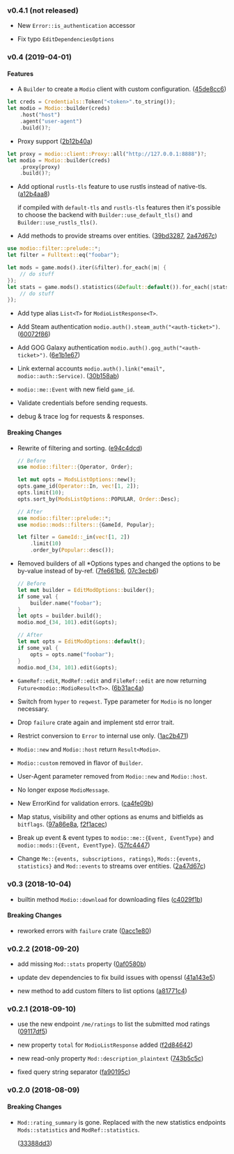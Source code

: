 ### v0.4.1 (not released)

* New `Error::is_authentication` accessor

* Fix typo `EditDependenciesOptions`

### v0.4 (2019-04-01)

#### Features

* A `Builder` to create a `Modio` client with custom configuration. ([45de8cc6][45de8cc6])

```rust
let creds = Credentials::Token("<token>".to_string());
let modio = Modio::builder(creds)
    .host("host")
    .agent("user-agent")
    .build()?;
```

* Proxy support ([2b12b40a][2b12b40a])

```rust
let proxy = modio::client::Proxy::all("http://127.0.0.1:8888")?;
let modio = Modio::builder(creds)
    .proxy(proxy)
    .build()?;
```

* Add optional `rustls-tls` feature to use rustls instead of native-tls. ([a12b4aa8][a12b4aa8])

  if compiled with `default-tls` and `rustls-tls` features then it's possible to choose the backend with `Builder::use_default_tls()` and `Builder::use_rustls_tls()`.

* Add methods to provide streams over entities. ([39bd3287][39bd3287], [2a47d67c][2a47d67c])

```rust
use modio::filter::prelude::*;
let filter = Fulltext::eq("foobar");

let mods = game.mods().iter(&filter).for_each(|m| {
    // do stuff
});
let stats = game.mods().statistics(&Default::default()).for_each(|stats| {
    // do stuff
});
```

* Add type alias `List<T>` for `ModioListResponse<T>`.

* Add Steam authentication `modio.auth().steam_auth("<auth-ticket>")`. ([60072f86][60072f86])

* Add GOG Galaxy authentication `modio.auth().gog_auth("<auth-ticket>")`. ([6e1b1e67][6e1b1e67])

* Link external accounts `modio.auth().link("email", modio::auth::Service)`. ([30b158ab][30b158ab])

* `modio::me::Event` with new field `game_id`.

* Validate credentials before sending requests.

* debug & trace log for requests & responses.

#### Breaking Changes

* Rewrite of filtering and sorting. ([e94c4dcd][e94c4dcd])

  ```rust
  // Before
  use modio::filter::{Operator, Order};

  let mut opts = ModsListOptions::new();
  opts.game_id(Operator::In, vec![1, 2]);
  opts.limit(10);
  opts.sort_by(ModsListOptions::POPULAR, Order::Desc);

  // After
  use modio::filter::prelude::*;
  use modio::mods::filters::{GameId, Popular};

  let filter = GameId::_in(vec![1, 2])
      .limit(10)
      .order_by(Popular::desc());
  ```

* Removed builders of all \*Options types and changed the options to be by-value instead of by-ref.
  ([7fe661b6][7fe661b6], [07c3ecb6][07c3ecb6])

  ```rust
  // Before
  let mut builder = EditModOptions::builder();
  if some_val {
      builder.name("foobar");
  }
  let opts = builder.build();
  modio.mod_(34, 101).edit(&opts);

  // After
  let mut opts = EditModOptions::default();
  if some_val {
      opts = opts.name("foobar");
  }
  modio.mod_(34, 101).edit(&opts);
  ```

* `GameRef::edit`, `ModRef::edit` and `FileRef::edit` are now returning `Future<modio::ModioResult<T>>`.
  ([6b31ac4a][6b31ac4a])

* Switch from `hyper` to `reqwest`. Type parameter for `Modio` is no longer necessary.

* Drop `failure` crate again and implement std error trait.

* Restrict conversion to `Error` to internal use only. ([1ac2b471][1ac2b471])

* `Modio::new` and `Modio::host` return `Result<Modio>`.

* `Modio::custom` removed in flavor of `Builder`.

* User-Agent parameter removed from `Modio::new` and `Modio::host`.

* No longer expose `ModioMessage`.

* New ErrorKind for validation errors. ([ca4fe09b][ca4fe09b])

* Map status, visibility and other options as enums and bitfields as `bitflags`.
  ([97a86e8a][97a86e8a], [f2f1acec][f2f1acec])

* Break up event & event types to `modio::me::{Event, EventType}` and `modio::mods::{Event, EventType}`.
  ([57fc4447][57fc4447])

* Change `Me::{events, subscriptions, ratings}`, `Mods::{events, statistics}` and `Mod::events` to streams over entities.
  ([2a47d67c][2a47d67c])

[45de8cc6]: https://github.com/nickelc/modio-rs/commit/45de8cc6f13c15abacbf55d43c956efd2f781950
[2b12b40a]: https://github.com/nickelc/modio-rs/commit/2b12b40afdf87e42460e3a37a3fd69dfc2e8db6b
[a12b4aa8]: https://github.com/nickelc/modio-rs/commit/a12b4aa89c1126dc83100646d8d84dd789bc7f61
[39bd3287]: https://github.com/nickelc/modio-rs/commit/39bd3287b65066c9bfe410f16165b0383d4fa444
[2a47d67c]: https://github.com/nickelc/modio-rs/commit/2a47d67c2a272af8c4e03593e801cb455b121e0e
[60072f86]: https://github.com/nickelc/modio-rs/commit/60072f8672f06f2cea815aa6f4f659d44be974a0
[30b158ab]: https://github.com/nickelc/modio-rs/commit/30b158abedae6b9e71cae66fcdc440f89eafa413
[6e1b1e67]: https://github.com/nickelc/modio-rs/commit/6e1b1e675187c4df6d51972b2bc938353dac7071
[e94c4dcd]: https://github.com/nickelc/modio-rs/commit/e94c4dcdd0a8ef23df338b1945bade4bdb2896a1
[7fe661b6]: https://github.com/nickelc/modio-rs/commit/7fe661b68f50794b40db475993e3cab8acc19dd3
[07c3ecb6]: https://github.com/nickelc/modio-rs/commit/07c3ecb6c9946c64565d8c28c28ccc3a040aed53
[ca4fe09b]: https://github.com/nickelc/modio-rs/commit/ca4fe09b506d9fc393ccf4084879a8e97068eb37
[97a86e8a]: https://github.com/nickelc/modio-rs/commit/97a86e8ad50f3251d1b561fe75e997627fd8e19a
[f2f1acec]: https://github.com/nickelc/modio-rs/commit/f2f1acec4f4c011e60de613d3c86547bc60c019a
[6b31ac4a]: https://github.com/nickelc/modio-rs/commit/6b31ac4abee97521376803f150e1f9f0ce5c8781
[1ac2b471]: https://github.com/nickelc/modio-rs/commit/1ac2b4710373c598c87a9b78e293b68329266c38
[57fc4447]: https://github.com/nickelc/modio-rs/commit/57fc444761499a21ef58ffa6bb81e4ff6f99be1f

### v0.3 (2018-10-04)
* builtin method `Modio::download` for downloading files
  ([c4029f1b](https://github.com/nickelc/modio-rs/commit/c4029f1bd9ba099df582f2c5ce10420d7a85db9c))

#### Breaking Changes
* reworked errors with `failure` crate
  ([0acc1e80](https://github.com/nickelc/modio-rs/commit/0acc1e807ef5de36950604d3d15e7ef86ea88027))

### v0.2.2 (2018-09-20)
* add missing `Mod::stats` property
  ([0af0580b](https://github.com/nickelc/modio-rs/commit/0af0580b9a588024fa38ca60ad419fc499321574))

* update dev dependencies to fix build issues with openssl
  ([41a143e5](https://github.com/nickelc/modio-rs/commit/41a143e54cca35c26517810a3ceecc9aa45a9968))

* new method to add custom filters to list options
  ([a81771c4](https://github.com/nickelc/modio-rs/commit/a81771c4902448d45379eedc4a98aa5f24394827))

### v0.2.1 (2018-09-10)
* use the new endpoint `/me/ratings` to list the submitted mod ratings
  ([09117df5](https://github.com/nickelc/modio-rs/commit/09117df59e6f9a9de2fc104fc458b7f99d5740a8))

* new property `total` for `ModioListResponse` added
  ([f2d84642](https://github.com/nickelc/modio-rs/commit/f2d84642a09159203d7e11ceb6c8cf0cf7414a37))

* new read-only property `Mod::description_plaintext`
  ([743b5c5c](https://github.com/nickelc/modio-rs/commit/743b5c5cbfbfdc16038c76c161e6b8222688ab95))

* fixed query string separator
  ([fa90195c](https://github.com/nickelc/modio-rs/commit/fa90195cab717e27a5a7912f781c2dd8cc350af8))

### v0.2.0 (2018-08-09)

#### Breaking Changes

* `Mod::rating_summary` is gone.
  Replaced with the new statistics endpoints `Mods::statistics` and `ModRef::statistics`.

  ([33388dd3](https://github.com/nickelc/modio-rs/commit/33388dd3686ad8056f92444176ea7b0df6c497b2))

